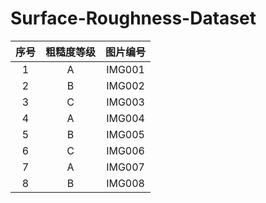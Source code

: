 # Surface-Roughness-Dataset

| 序号 | 粗糙度等级 | 图片编号 |
|:----:|:--------:|:-------:|
|  1   |     A    |   IMG001  |
|  2   |     B    |   IMG002  |
|  3   |     C    |   IMG003  |
|  4   |     A    |   IMG004  |
|  5   |     B    |   IMG005  |
|  6   |     C    |   IMG006  |
|  7   |     A    |   IMG007  |
|  8   |     B    |   IMG008  |


